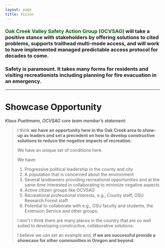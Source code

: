 ```yaml
---
layout: page
title: Vision
---
```


### <span style="color:#006600">Oak Creek Valley Safety Action Group (OCVSAG)</span> will take a positive stance with stakeholders by offering solutions to cited problems, supports trailhead multi-mode access, and will work to have implemented managed predictable access protocol for decades to come.
### Safety is paramount. It takes many forms for residents and visiting recreationists including planning for fire evacuation in an emergency.

---

# Showcase Opportunity
*Klaus Puettmann, OCVSAG core team member’s statement:*

>I think **we have an opportunity here in the Oak Creek area to show-up as leaders and set a precedent on how to develop constructive solutions to reduce the negative impacts of recreation.**
>
>We have an unique set of conditions here.
>
>We have:
>1. Progressive political leadership in the county and city
>2. A population that is concerned about the environment
>3. Several landowners providing recreational opportunities and at the same time interested in collaborating to minimize negative aspects
>4. Active citizen groups like OCVSAG
>5. Recreational professional interests, e.g., County staff, OSU Research Forest staff
>6. Potential to collaborate with e.g., OSU faculty and students, the Extension Service and other groups.
>
>I don't I think there are many places in the country that are so well suited to developing constructive, collaborative solutions.
>
>I believe we can set an example and, **if we are successful provide a showcase for other communities in Oregon and beyond.**